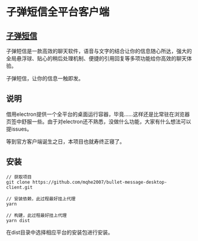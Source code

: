 # 子弹短信全平台客户端

## [子弹短信](https://www.zidanduanxin.com/)

子弹短信是一款高效的聊天软件，语音与文字的结合让你的信息随心所达，强大的全局悬浮球、贴心的稍后处理机制、便捷的引用回复等多项功能给你高效的聊天体验。

子弹短信，让你的信息一触即发。

## 说明

借用electron提供一个全平台的桌面运行容器，毕竟……这样还是比常驻在浏览器页签中舒服一些。由于对electron还不熟悉，没做什么功能，大家有什么想法可以提issues。

等到官方客户端诞生之日，本项目也就寿终正寝了。

## 安装

```
// 获取项目
git clone https://github.com/mqhe2007/bullet-message-desktop-client.git

// 安装依赖，此过程最好挂上代理
yarn

// 构建，此过程最好挂上代理
yarn dist
```

在dist目录中选择相应平台的安装包进行安装。

